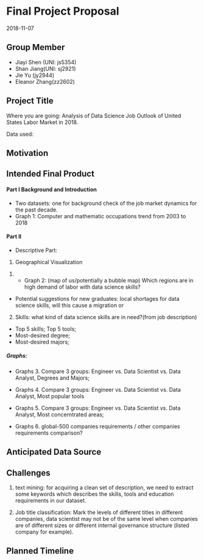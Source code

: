Final Project Proposal
================
2018-11-07

## Group Member

  - Jiayi Shen (UNI: js5354)
  - Shan Jiang(UNI: sj2921)
  - Jie Yu (jy2944)
  - Eleanor Zhang(zz2602)

## Project Title

Where you are going: Analysis of Data Science Job Outlook of United
States Labor Market in 2018.

Data used:

## Motivation

## Intended Final Product

#### Part I Background and Introduction

  - Two datasets: one for background check of the job market dynamics
    for the past decade.  
  - Graph 1: Computer and mathematic occupations trend from 2003 to 2018

#### Part II

  - Descriptive Part:

<!-- end list -->

1.  Geographical Visualization

<!-- end list -->

1)    - Graph 2: (map of us/potentially a bubble map) Which regions are
        in high demand of labor with data science skills?

<!-- end list -->

  - Potential suggestions for new graduates: local shortages for data
    science skills, will this cause a migration or

<!-- end list -->

2.  Skills: what kind of data science skills are in need?(from job
    description)

<!-- end list -->

  - Top 5 skills; Top 5 tools;
  - Most-desired degree;
  - Most-desired majors;

##### Graphs:

  - Graphs 3. Compare 3 groups: Engineer vs. Data Scientist vs. Data
    Analyst, Degrees and Majors;

  - Graphs 4. Compare 3 groups: Engineer vs. Data Scientist vs. Data
    Analyst, Most popular tools

  - Graphs 5. Compare 3 groups: Engineer vs. Data Scientist vs. Data
    Analyst, Most concerntrated areas;

  - Graphs 6. global-500 companies requirements / other companies
    requirements comparison?

## Anticipated Data Source

## Challenges

1.  text mining: for acquiring a clean set of description, we need to
    extract some keywords which describes the skills, tools and
    education requirements in our dataset.

2.  Job title classification: Mark the levels of different titles in
    different companies, data scientist may not be of the same level
    when companies are of different sizes or different internal
    governance structure (listed company for example).

## Planned Timeline
